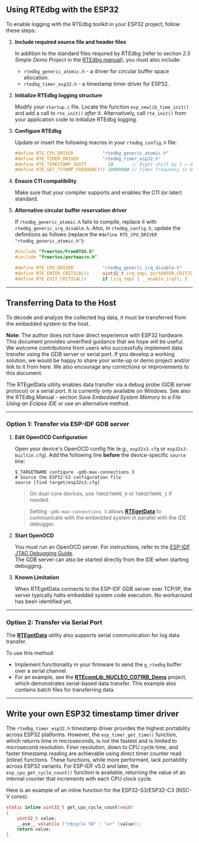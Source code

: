 ## Using RTEdbg with the ESP32

To enable logging with the RTEdbg toolkit in your ESP32 project, follow these steps:

1. **Include required source file and header files**

   In addition to the standard files required by RTEdbg (refer to section *2.5 Simple Demo Project* in the [RTEdbg manual](https://github.com/RTEdbg/RTEdbg/releases/download/Documentation/RTEdbg.library.and.tools.manual.pdf)), you must also include:
   - `rtedbg_generic_atomic.h` - a driver for circular buffer space allocation.
   - `rtedbg_timer_esp32.h` - a timestamp timer driver for ESP32.

2. **Initialize RTEdbg logging structure**

   Modify your `startup.c` file. Locate the function `esp_newlib_time_init()` and add a call to `rte_init()` *after* it. Alternatively, call `rte_init()` from your application code to initialize RTEdbg logging.

3. **Configure RTEdbg**

   Update or insert the following macros in your `rtedbg_config.h` file:

   ```c
   #define RTE_CPU_DRIVER           "rtedbg_generic_atomic.h"
   #define RTE_TIMER_DRIVER         "rtedbg_timer_esp32.h"
   #define RTE_TIMESTAMP_SHIFT        1U       // Right shift by 1 = divide by 2
   #define RTE_GET_TSTAMP_FREQUENCY() 1000000U // Timer frequency in Hz
   ```

4. **Ensure C11 compatibility**

   Make sure that your compiler supports and enables the C11 (or later) standard.

5. **Alternative circular buffer reservation driver**

   If `rtedbg_generic_atomic.h` fails to compile, replace it with `rtedbg_generic_irq_disable.h`. Also, in `rtedbg_config.h`, update the definitions as follows (replace the `#define RTE_CPU_DRIVER "rtedbg_generic_atomic.h"`):

   ```C
   #include "freertos/FreeRTOS.h"
   #include "freertos/portmacro.h"

   #define RTE_CPU_DRIVER           "rtedbg_generic_irq_disable.h"
   #define RTE_ENTER_CRITICAL()     uint32_t irq_tmp; portENTER_CRITICAL(&irq_tmp);
   #define RTE_EXIT_CRITICAL()      if (irq_tmp) { __enable_irq(); }
   ```

---

## Transferring Data to the Host

To decode and analyze the collected log data, it must be transferred from the embedded system to the host.

**Note:** The author does not have direct experience with ESP32 hardware. This document provides unverified guidance that we hope will be useful. We welcome contributions from users who successfully implement data transfer using the GDB server or serial port. If you develop a working solution, we would be happy to share your write-up or demo project and/or link to it from here. We also encourage any corrections or improvements to this document. 

The RTEgetData utility enables data transfer via a debug probe (GDB server protocol) or a serial port. It is currently only available on Windows.
See also the RTEdbg Manual - section *Save Embedded System Memory to a File Using an Eclipse IDE* or use an alternative method.

---

### Option 1: Transfer via ESP-IDF GDB server

1. **Edit OpenOCD Configuration**

   Open your device's OpenOCD config file (e.g., `esp32s3.cfg` or `esp32s3-builtin.cfg`). Add the following line **before** the device-specific `source` line:

   ```
   $_TARGETNAME configure -gdb-max-connections 3
   # Source the ESP32-S3 configuration file
   source [find target/esp32s3.cfg]
   ```

   > On dual-core devices, use `TARGETNAME_0` or `TARGETNAME_1` if needed.

   > Setting `-gdb-max-connections 3` allows **[RTEgetData](https://github.com/RTEdbg/RTEgetData)** to communicate with the embedded system in parallel with the IDE debugger.

3. **Start OpenOCD**

   You must run an OpenOCD server. For instructions, refer to the [ESP-IDF JTAG Debugging Guide](https://docs.espressif.com/projects/esp-idf/en/latest/esp32/api-guides/jtag-debugging/index.html).
   <br>The GDB server can also be started directly from the IDE when starting debugging.

4. **Known Limitation**

   When RTEgetData connects to the ESP-IDF GDB server over TCP/IP, the server typically halts embedded system code execution. No workaround has been identified yet.

---

### Option 2: Transfer via Serial Port

The **[RTEgetData](https://github.com/RTEdbg/RTEgetData)** utility also supports serial communication for log data transfer.

To use this method:
- Implement functionality in your firmware to send the `g_rtedbg` buffer over a serial channel.
- For an example, see the **[RTEcomLib_NUCLEO_C071RB_Demo](https://github.com/RTEdbg/RTEcomLib_NUCLEO_C071RB_Demo)** project, which demonstrates serial-based data transfer. This example also contains batch files for transferring data.

-----
## Write your own ESP32 timestamp timer driver

The `rtedbg_timer_esp32.h` timestamp driver provides the highest portability across ESP32 platforms. However, the `esp_timer_get_time()` function, which returns time in microseconds, is not the fastest and is limited to microsecond resolution. Finer resolution, down to CPU cycle time, and faster timestamp reading are achievable using direct timer counter read (inline) functions. These functions, while more performant, lack portability across ESP32 variants. 
For ESP-IDF v5.0 and later, the `esp_cpu_get_cycle_count()` function is available, returning the value of an internal counter that increments with each CPU clock cycle.

Here is an example of an inline function for the ESP32-S3/ESP32-C3 (RISC-V cores):
```C
static inline uint32_t get_cpu_cycle_count(void)
{
    uint32_t value;
    __asm__ volatile ("rdcycle %0" : "=r" (value));
    return value;
}
```